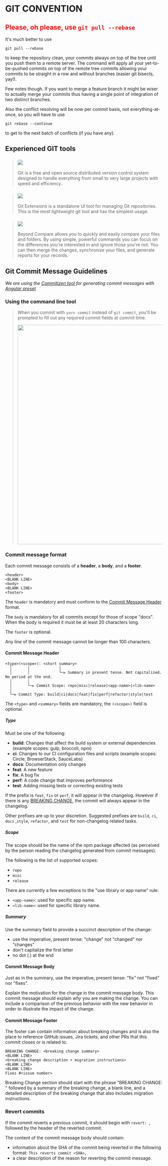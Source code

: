 # GIT CONVENTION

## <span style="color:red;">Please, oh please, use `git pull --rebase`</span>

It's much better to use

```
git pull --rebase
```

to keep the repository clean, your commits always on top of the tree until you push them to a remote server. The command will apply all your yet-to-be-pushed commits on top of the remote tree commits allowing your commits to be straight in a row and without branches (easier git bisects, yay!).

Few notes though. If you want to merge a feature branch it might be wiser to actually merge your commits thus having a single point of integration of two distinct branches.

Also the conflict resolving will be now per commit basis, not everything-at-once, so you will have to use

```
git rebase --continue
```

to get to the next batch of conflicts (if you have any).

## Experienced GIT tools

> ### [![](https://img.shields.io/badge/tools-git-blue)](https://git-scm.com/)
>
> Git is a free and open source distributed version control system designed to handle everything from small to very large projects with speed and efficiency..

> ### [![](https://img.shields.io/badge/tools-gitextensions-blue)](http://gitextensions.github.io/)
>
> Git Extensions is a standalone UI tool for managing Git repositories. This is the most lightweight git tool and has the simplest usage.

> ### [![](https://img.shields.io/badge/tools-beyond--compare-blue)](https://www.scootersoftware.com/features.php?zz=features_focused)
>
> Beyond Compare allows you to quickly and easily compare your files and folders. By using simple, powerful commands you can focus on the differences you're interested in and ignore those you're not. You can then merge the changes, synchronize your files, and generate reports for your records.

## <a name="commit"></a> Git Commit Message Guidelines

_We are using the [Commitizen tool](https://www.npmjs.com/package/commitizen) for generating commit messages with [Angular preset](https://www.npmjs.com/package/conventional-changelog-angular)_

### Using the command line tool

> When you commit with `yarn commit` instead of `git commit`, you'll be prompted to fill out any required commit fields at commit time.
>
> <img src="../images/git-cz.png" width="700px" />

### Commit message format

Each commit message consists of a **header**, a **body**, and a **footer**.

```
<header>
<BLANK LINE>
<body>
<BLANK LINE>
<footer>
```

The `header` is mandatory and must conform to the [Commit Message Header](#commit-header) format.

The `body` is mandatory for all commits except for those of scope "docs".
When the body is required it must be at least 20 characters long.

The `footer` is optional.

Any line of the commit message cannot be longer than 100 characters.

#### <a href="commit-header"></a>Commit Message Header

```
<type>(<scope>): <short summary>
  │       │             │
  │       │             └─⫸ Summary in present tense. Not capitalized. No period at the end.
  │       │
  │       └─⫸ Commit Scope: repo|misc|release|<app-name>|<lib-name>
  │
  └─⫸ Commit Type: build|ci|docs|feat|fix|perf|refactor|style|test
```

The `<type>` and `<summary>` fields are mandatory, the `(<scope>)` field is optional.

##### Type

Must be one of the following:

- **build**: Changes that affect the build system or external dependencies (example scopes: gulp, broccoli, npm)
- **ci**: Changes to our CI configuration files and scripts (example scopes: Circle, BrowserStack, SauceLabs)
- **docs**: Documentation only changes
- **feat**: A new feature
- **fix**: A bug fix
- **perf**: A code change that improves performance
- **test**: Adding missing tests or correcting existing tests

If the prefix is `feat`, `fix` or `perf`, it will appear in the changelog. However if there is any [BREAKING CHANGE](#footer), the commit will always appear in the changelog.

Other prefixes are up to your discretion. Suggested prefixes are `build`, `ci`, `docs` ,`style`, `refactor`, and `test` for non-changelog related tasks.

##### Scope

The scope should be the name of the npm package affected (as perceived by the person reading the changelog generated from commit messages).

The following is the list of supported scopes:

- `repo`
- `misc`
- `release`

There are currently a few exceptions to the "use library or app name" rule:

- `<app-name>`: used for specific app name.
- `<lib-name>`: used for specific library name.

##### Summary

Use the summary field to provide a succinct description of the change:

- use the imperative, present tense: "change" not "changed" nor "changes"
- don't capitalize the first letter
- no dot (.) at the end

#### Commit Message Body

Just as in the summary, use the imperative, present tense: "fix" not "fixed" nor "fixes".

Explain the motivation for the change in the commit message body. This commit message should explain _why_ you are making the change.
You can include a comparison of the previous behavior with the new behavior in order to illustrate the impact of the change.

#### Commit Message Footer

The footer can contain information about breaking changes and is also the place to reference GitHub issues, Jira tickets, and other PRs that this commit closes or is related to.

```
BREAKING CHANGE: <breaking change summary>
<BLANK LINE>
<breaking change description + migration instructions>
<BLANK LINE>
<BLANK LINE>
Fixes #<issue number>
```

Breaking Change section should start with the phrase "BREAKING CHANGE: " followed by a summary of the breaking change, a blank line, and a detailed description of the breaking change that also includes migration instructions.

### Revert commits

If the commit reverts a previous commit, it should begin with `revert: `, followed by the header of the reverted commit.

The content of the commit message body should contain:

- information about the SHA of the commit being reverted in the following format: `This reverts commit <SHA>`,
- a clear description of the reason for reverting the commit message.

